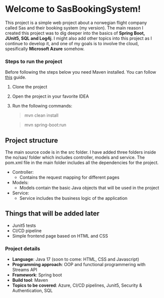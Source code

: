 # Welcome to SasBookingSystem!

This project is a simple web project about a norwegian flight company called Sas and their booking system (my version). The main reason I created this project was to dig deeper into the basics of **Spring Boot, JUnit5, SQL and Log4j**. I might also add other topics into this project as I continue to develop it, and one of my goals is to involve the cloud, spesifically **Microsoft Azure** somehow.

### **Steps to run the project**

Before following the steps below you need Maven installed. You can follow [this](https://maven.apache.org/install.html) guide.

 1. Clone the project 
 2. Open the project in your favorite IDEA
 3. Run the following commands:
	> mvn clean install
	
	> mvn spring-boot:run

## Project structure

The main source code is in the src folder. I have added three folders inside the no/sas/ folder which includes controller, models and service. The pom.xml file in the main folder includes all the dependencies for the project.

- Controller: 
	 - Contains the request mapping for different pages
- Models:
	- Models contain the basic Java objects that will be used in the project
- Service:
	- Service includes the business logic of the application

## Things that will be added later
- Junit5 tests
- CI/CD pipeline
- Simple frontend page based on HTML and CSS


### Project details ###
- **Language**: Java 17 (soon to come: HTML, CSS and Javascript)
- **Programming approach**: OOP and functional programmering with Streams API
- **Framework**: Spring boot
- **Build tool**: Maven
- **Topics to be covered**: Azure, CI/CD pipelines, Junit5, Security & Authentication, SQL
